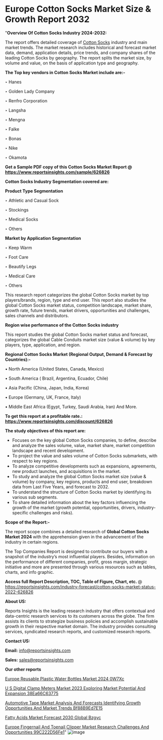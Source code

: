 # Europe Cotton Socks Market Size & Growth Report 2032

 "<strong>Overview Of Cotton Socks Industry 2024-2032:</strong>

The report offers detailed coverage of <a href=https://www.reportsinsights.com/sample/626826>Cotton Socks</a> industry and main market trends. The market research includes historical and forecast market data, demand, application details, price trends, and company shares of the leading Cotton Socks by geography. The report splits the market size, by volume and value, on the basis of application type and geography.

<strong>The Top key vendors in Cotton Socks Market include are:- </strong>

‣ Hanes

‣ Golden Lady Company

‣ Renfro Corporation

‣ Langsha

‣ Mengna

‣ Falke

‣ Bonas

‣ Nike

‣ Okamota

<strong>Get a Sample PDF copy of this Cotton Socks Market Report </strong><strong>@ <a href=https://www.reportsinsights.com/sample/626826 style=color:#0000ff;>https://www.reportsinsights.com/sample/626826</a> </strong>

<strong>Cotton Socks Industry Segmentation covered are:</strong>

<strong>Product Type Segmentation</strong>

‣    Athletic and Casual Sock

‣ Stockings

‣ Medical Socks

‣ Others

<strong>Market by Application Segmentation</strong>

‣   Keep Warm

‣ Foot Care

‣ Beautify Legs

‣ Medical Care

‣ Others

This research report categorizes the global Cotton Socks market by top players/brands, region, type and end user. This report also studies the global Cotton Socks market status, competition landscape, market share, growth rate, future trends, market drivers, opportunities and challenges, sales channels and distributors.

<strong>Region wise performance of the Cotton Socks industry</strong><strong> </strong>

This report studies the global Cotton Socks market status and forecast, categorizes the global Cable Conduits market size (value &amp; volume) by key players, type, application, and region. 

<strong>Regional Cotton Socks Market (Regional Output, Demand &amp; Forecast by Countries):-</strong>

• North America (United States, Canada, Mexico)

• South America ( Brazil, Argentina, Ecuador, Chile)

• Asia Pacific (China, Japan, India, Korea)

• Europe (Germany, UK, France, Italy)

• Middle East Africa (Egypt, Turkey, Saudi Arabia, Iran) And More.

<strong>To get this report at a profitable rate.: <a href=https://www.reportsinsights.com/discount/626826 style=color:#0000ff;>https://www.reportsinsights.com/discount/626826</a></strong>

<strong>The study objectives of this report are:</strong>
<ul>
  <li>Focuses on the key global Cotton Socks companies, to define, describe and analyze the sales volume, value, market share, market competition landscape and recent development.</li>
  <li>To project the value and sales volume of Cotton Socks submarkets, with respect to key regions.</li>
  <li>To analyze competitive developments such as expansions, agreements, new product launches, and acquisitions in the market.</li>
  <li>To study and analyze the global Cotton Socks market size (value &amp; volume) by company, key regions, products and end user, breakdown data from Last Five Years, and forecast to 2032.</li>
  <li>To understand the structure of Cotton Socks market by identifying its various sub segments.</li>
  <li>To share detailed information about the key factors influencing the growth of the market (growth potential, opportunities, drivers, industry-specific challenges and risks).</li>
</ul>
<strong>Scope of the Report:-</strong><strong> </strong>

The report scope combines a detailed research of <strong>Global Cotton Socks Market 2024 </strong>with the apprehension given in the advancement of the industry in certain regions.

The Top Companies Report is designed to contribute our buyers with a snapshot of the industry’s most influential players. Besides, information on the performance of different companies, profit, gross margin, strategic initiative and more are presented through various resources such as tables, charts, and info graphic.

<strong>Access full Report Description, TOC, Table of Figure, Chart, etc. </strong>@   <a href=https://reportsinsights.com/industry-forecast/cotton-socks-market-status-2022-626826 style=color:#0000ff;>https://reportsinsights.com/industry-forecast/cotton-socks-market-status-2022-626826</a>

<strong>About US:</strong>

Reports Insights is the leading research industry that offers contextual and data-centric research services to its customers across the globe. The firm assists its clients to strategize business policies and accomplish sustainable growth in their respective market domain. The industry provides consulting services, syndicated research reports, and customized research reports.

<strong>Contact US:</strong>

<p class=""""><b>Email:</b> <a href=mailto:info@reportsinsights.com>info@reportsinsights.com</a></p>
<p class=""""><b>Sales:</b> <a href=mailto:sales@reportsinsights.com>sales@reportsinsights.com</a></p>

<strong>Our other reports</strong>

<a href=https://www.linkedin.com/pulse/europe-reusable-plastic-water-bottles-market-2024-0w7xc/>Europe Reusable Plastic Water Bottles Market 2024 0W7Xc</a>

<a href=https://medium.com/@yadavahaan91/u-s-digital-clamp-meters-market-2023-exploring-market-potential-and-expansion-38ea66c63775>U S Digital Clamp Meters Market 2023 Exploring Market Potential And Expansion 38Ea66C63775</a>

<a href=https://medium.com/@g65914336/automotive-tape-market-analysis-and-forecasts-identifying-growth-opportunities-and-market-trends-bf88b9ed7e15>Automotive Tape Market Analysis And Forecasts Identifying Growth Opportunities And Market Trends Bf88B9Ed7E15</a>

<a href=https://www.linkedin.com/pulse/fatty-acids-market-forecast-2030-global-bzgyc/>Fatty Acids Market Forecast 2030 Global Bzgyc</a>

<a href=https://medium.com/@nadeemkazi632/europe-fingernail-and-toenail-clipper-market-research-challenges-and-opportunities-99c222d56fe1>Europe Fingernail And Toenail Clipper Market Research Challenges And Opportunities 99C222D56Fe1</a>"
![image](https://github.com/daminid12/RImarketresearch/assets/158430485/2e07844d-8c1e-4221-a5b7-90dca5365ef2)
